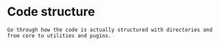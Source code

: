 Code structure
==============

```{todo}
Go through how the code is actually structured with directories and from core to utilities and pugins.
```
